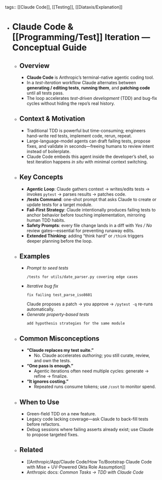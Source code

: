 tags:: [[Claude Code]], [[Testing]], [[Diataxis/Explanation]]

- # Claude Code & [[Programming/Test]] Iteration — Conceptual Guide
	- ## Overview
		- **Claude Code** is Anthropic’s terminal-native agentic coding tool.
		- In a *test-iteration* workflow Claude alternates between **generating / editing tests**, **running them**, and **patching code** until all tests pass.
		- The loop accelerates *test-driven development* (TDD) and bug-fix cycles without hiding the repo’s real history.
	- ## Context & Motivation
		- Traditional TDD is powerful but time-consuming; engineers hand-write red tests, implement code, rerun, repeat.
		- Large-language-model agents can draft failing tests, propose fixes, and validate in seconds—freeing humans to review intent instead of boilerplate.
		- Claude Code embeds this agent inside the developer’s shell, so test iteration happens *in situ* with minimal context switching.
	- ## Key Concepts
		- **Agentic Loop**: Claude gathers context → writes/edits tests → invokes `pytest` → parses results → patches code.
		- **/tests Command**: one-shot prompt that asks Claude to create or update tests for a target module.
		- **Fail-First Strategy**: Claude intentionally produces failing tests to anchor behavior before touching implementation, mirroring human TDD habits.
		- **Safety Prompts**: every file change lands in a diff with *Yes / No* review gates—essential for preventing runaway edits.
		- **Extended Thinking**: adding “think hard” or `/think` triggers deeper planning before the loop.
	- ## Examples
		- *Prompt to seed tests*  
		  ~~~text
		  /tests for utils/date_parser.py covering edge cases
		  ~~~
		- *Iterative bug fix*  
		  ~~~text
		  fix failing test_parse_iso8601
		  ~~~
		  Claude proposes a patch → you approve → `/pytest -q` re-runs automatically.
		- *Generate property-based tests*  
		  ~~~text
		  add hypothesis strategies for the same module
		  ~~~
	- ## Common Misconceptions
		- **“Claude replaces my test suite.”**
			- No. Claude accelerates *authoring*; you still curate, review, and own the tests.
		- **“One pass is enough.”**
			- Agentic iterations often need multiple cycles: generate → refine → finalize.
		- **“It ignores costing.”**
			- Repeated runs consume tokens; use `/cost` to monitor spend.
	- ## When to Use
		- Green-field TDD on a new feature.
		- Legacy code lacking coverage—ask Claude to back-fill tests before refactors.
		- Debug sessions where failing asserts already exist; use Claude to propose targeted fixes.
	- ## Related
		- [[Anthropic/App/Claude Code/How To/Bootstrap Claude Code with Mise + UV-Powered Okta Role Assumption]]
		- Anthropic docs: *Common Tasks → TDD with Claude Code*